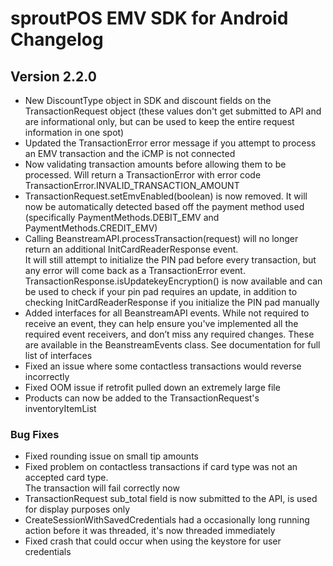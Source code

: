 # sproutPOS EMV SDK for Android Changelog
## Version 2.2.0

* New DiscountType object in SDK and discount fields on the TransactionRequest object (these values don't get submitted 
to API and are informational only, but can be used to keep the entire request information in one spot)
* Updated the TransactionError error message if you attempt to process an EMV transaction and the iCMP is not connected
* Now validating transaction amounts before allowing them to be processed. Will return a TransactionError with error code 
 TransactionError.INVALID_TRANSACTION_AMOUNT
* TransactionRequest.setEmvEnabled(boolean) is now removed.  It will now be automatically detected based off
 the payment method used (specifically PaymentMethods.DEBIT_EMV and PaymentMethods.CREDIT_EMV)
* Calling BeanstreamAPI.processTransaction(request) will no longer return an additional InitCardReaderResponse event.  
  It will still attempt to initialize the PIN pad before every transaction, but any error will come back as a TransactionError event.  
   TransactionResponse.isUpdatekeyEncryption() is now available and can be used to check if your pin pad requires an update, in addition to checking InitCardReaderResponse if you initialize the PIN pad manually
* Added interfaces for all BeanstreamAPI events.  While not required to receive an event, they can help ensure you've implemented all the required event receivers, and don’t miss any required changes. 
 These are available in the BeanstreamEvents class.  See documentation for full list of interfaces   
* Fixed an issue where some contactless transactions would reverse incorrectly
* Fixed OOM issue if retrofit pulled down an extremely large file
* Products can now be added to the TransactionRequest's inventoryItemList

### Bug Fixes
* Fixed rounding issue on small tip amounts
* Fixed problem on contactless transactions if card type was not an accepted card type.  
 The transaction will fail correctly now
* TransactionRequest sub_total field is now submitted to the API, is used for display purposes only
* CreateSessionWithSavedCredentials had a occasionally long running action before it was threaded, it's now threaded immediately
* Fixed crash that could occur when using the keystore for user credentials
